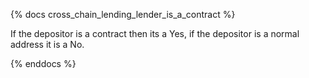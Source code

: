 {% docs cross_chain_lending_lender_is_a_contract %}

If the depositor is a contract then its a Yes, if the depositor is a normal address it is a No.

{% enddocs %}
